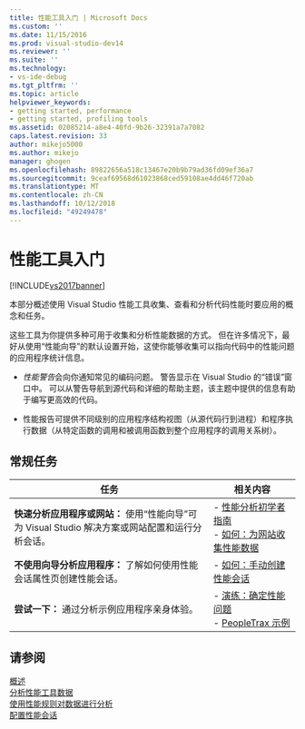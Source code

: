 ```yaml
---
title: 性能工具入门 | Microsoft Docs
ms.custom: ''
ms.date: 11/15/2016
ms.prod: visual-studio-dev14
ms.reviewer: ''
ms.suite: ''
ms.technology:
- vs-ide-debug
ms.tgt_pltfrm: ''
ms.topic: article
helpviewer_keywords:
- getting started, performance
- getting started, profiling tools
ms.assetid: 02085214-a8e4-40fd-9b26-32391a7a7082
caps.latest.revision: 33
author: mikejo5000
ms.author: mikejo
manager: ghogen
ms.openlocfilehash: 89822656a518c13467e20b9b79ad36fd09ef36a7
ms.sourcegitcommit: 9ceaf69568d61023868ced59108ae4dd46f720ab
ms.translationtype: MT
ms.contentlocale: zh-CN
ms.lasthandoff: 10/12/2018
ms.locfileid: "49249478"
---
```

# <a name="getting-started-with-performance-tools"></a>性能工具入门
[!INCLUDE[vs2017banner](../includes/vs2017banner.md)]

本部分概述使用 Visual Studio 性能工具收集、查看和分析代码性能时要应用的概念和任务。  
  
 这些工具为你提供多种可用于收集和分析性能数据的方式。 但在许多情况下，最好从使用“性能向导”的默认设置开始，这使你能够收集可以指向代码中的性能问题的应用程序统计信息。  
  
-   *性能警告*会向你通知常见的编码问题。 警告显示在 Visual Studio 的“错误”窗口中。 可以从警告导航到源代码和详细的帮助主题，该主题中提供的信息有助于编写更高效的代码。  
  
-   性能报告可提供不同级别的应用程序结构视图（从源代码行到进程）和程序执行数据（从特定函数的调用和被调用函数到整个应用程序的调用关系树）。  
  
## <a name="common-tasks"></a>常规任务  
  
|任务|相关内容|  
|----------|---------------------|  
|**快速分析应用程序或网站：** 使用“性能向导”可为 Visual Studio 解决方案或网站配置和运行分析会话。|-   [性能分析初学者指南](../profiling/beginners-guide-to-performance-profiling.md)<br />-   [如何：为网站收集性能数据](../profiling/how-to-collect-performance-data-for-a-web-site.md)|  
|**不使用向导分析应用程序：** 了解如何使用性能会话属性页创建性能会话。|-   [如何：手动创建性能会话](../profiling/how-to-manually-create-performance-sessions.md)|  
|**尝试一下：** 通过分析示例应用程序亲身体验。|-   [演练：确定性能问题](../profiling/walkthrough-identifying-performance-problems.md)<br />-   [PeopleTrax 示例](../profiling/peopletrax-sample-profiling-tools.md)|  
  
## <a name="see-also"></a>请参阅  
 [概述](../profiling/overviews-performance-tools.md)   
 [分析性能工具数据](../profiling/analyzing-performance-tools-data.md)   
 [使用性能规则对数据进行分析](../profiling/using-performance-rules-to-analyze-data.md)   
 [配置性能会话](../profiling/configuring-performance-sessions.md)




